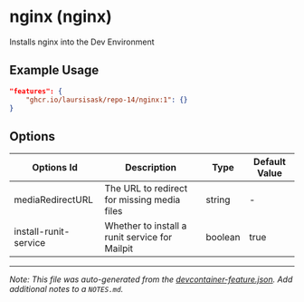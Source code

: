 
# nginx (nginx)

Installs nginx into the Dev Environment

## Example Usage

```json
"features": {
    "ghcr.io/laursisask/repo-14/nginx:1": {}
}
```

## Options

| Options Id | Description | Type | Default Value |
|-----|-----|-----|-----|
| mediaRedirectURL | The URL to redirect for missing media files | string | - |
| install-runit-service | Whether to install a runit service for Mailpit | boolean | true |



---

_Note: This file was auto-generated from the [devcontainer-feature.json](https://github.com/laursisask/repo-14/blob/main/features/src/nginx/devcontainer-feature.json).  Add additional notes to a `NOTES.md`._
